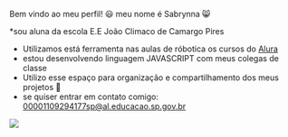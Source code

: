 Bem vindo ao meu perfil! 😃
meu nome é Sabrynna 😸

*sou aluna da escola E.E João Climaco de Camargo Pires 
* Utilizamos está ferramenta nas aulas de róbotica os cursos do [Alura](https://www.alura.com.br/)
* estou desenvolvendo linguagem JAVASCRIPT com meus colegas de classe
* Utilizo esse espaço para organização e compartilhamento dos meus projetos 🎄
* se quiser entrar em contato comigo: 00001109294177sp@al.educacao.sp.gov.br

![](https://media1.tenor.com/m/5hq-_Qv9nJIAAAAd/peanuts-charlie.gif) 
